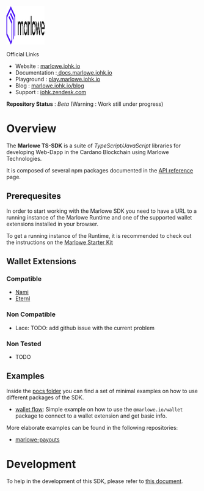 <div align="left">
    <img src="./doc/image/logo.svg" alt="Logo" width="100" height="100">
</div>

Official Links

- Website : <a href="https://marlowe.iohk.io" > marlowe.iohk.io </a>
- Documentation :<a href="https://docs.marlowe.iohk.io" > docs.marlowe.iohk.io </a>
- Playground : <a href="https://play.marlowe.iohk.io" > play.marlowe.iohk.io </a>
- Blog : <a href="https://marlowe.iohk.io/blog" > marlowe.iohk.io/blog </a>
- Support : <a href="https://iohk.zendesk.com/hc/en-us/requests/new" > iohk.zendesk.com </a>

**Repository Status** : _Beta_ (Warning : Work still under progress)

# Overview

The **Marlowe TS-SDK** is a suite of *TypeScript/JavaScript* libraries for developing Web-Dapp in the Cardano Blockchain using Marlowe Technologies.

It is composed of several npm packages documented in the [API reference](https://input-output-hk.github.io/marlowe-ts-sdk/) page.

## Prerequesites

In order to start working with the Marlowe SDK you need to have a URL to a running instance of the Marlowe Runtime and one of the supported wallet extensions installed in your browser.

To get a running instance of the Runtime, it is recommended to check out the instructions on the [Marlowe Starter Kit](https://github.com/input-output-hk/marlowe-starter-kit)

## Wallet Extensions

### Compatible

- [Nami](https://namiwallet.io/)
- [Eternl](https://eternl.io/)

### Non Compatible

- Lace: TODO: add github issue with the current problem

### Non Tested

- TODO

## Examples

Inside the [pocs folder](./pocs/Readme.md) you can find a set of minimal examples on how to use different packages of the SDK.

- [wallet flow](./pocs/wallet-flow.html): Simple example on how to use the `@marlowe.io/wallet` package to connect to a wallet extension and get basic info.

More elaborate examples can be found in the following repositories:

- [marlowe-payouts](https://github.com/input-output-hk/marlowe-payouts)

# Development

To help in the development of this SDK, please refer to [this document](./doc/howToDevelop.md).

